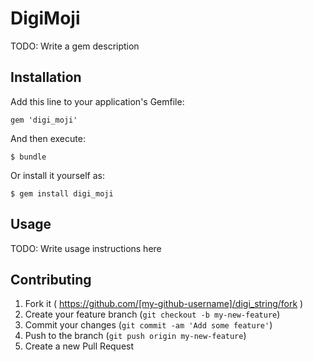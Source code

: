 # DigiMoji

TODO: Write a gem description

## Installation

Add this line to your application's Gemfile:

    gem 'digi_moji'

And then execute:

    $ bundle

Or install it yourself as:

    $ gem install digi_moji

## Usage

TODO: Write usage instructions here

## Contributing

1. Fork it ( https://github.com/[my-github-username]/digi_string/fork )
2. Create your feature branch (`git checkout -b my-new-feature`)
3. Commit your changes (`git commit -am 'Add some feature'`)
4. Push to the branch (`git push origin my-new-feature`)
5. Create a new Pull Request

